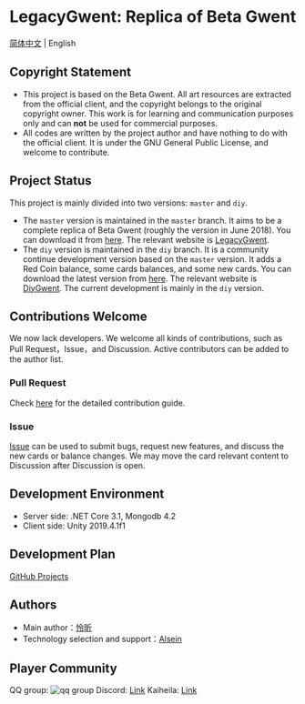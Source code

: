 # LegacyGwent: Replica of Beta Gwent

[简体中文](README_EN.md) | English

## Copyright Statement

+ This project is based on the Beta Gwent. All art resources are extracted from the official client, and the copyright belongs to the original copyright owner. This work is for learning and communication purposes only and can **not** be used for commercial purposes.
+ All codes are written by the project author and have nothing to do with the official client. It is under the GNU General Public License, and welcome to contribute.

## Project Status

This project is mainly divided into two versions: `master` and `diy`.

+ The `master` version is maintained in the `master` branch. It aims to be a complete replica of Beta Gwent (roughly the version in June 2018).
   You can download it from [here](https://github.com/LegacyGwent/LegacyGwent/releases/tag/v0.1.0.5). The relevant website is [LegacyGwent](http://legacygwent.com:5000/).
+ The `diy` version is maintained in the `diy` branch. It is a community continue development version based on the `master` version. It adds a Red Coin balance, some cards balances, and some new cards.
   You can download the latest version from [here](https://github.com/LegacyGwent/LegacyGwent/releases/). The relevant website is [DiyGwent](http://legacygwent.com:5005/). The current development is mainly in the `diy` version.

## Contributions Welcome

We now lack developers. We welcome all kinds of contributions, such as Pull Request，Issue，and Discussion. Active contributors can be added to the author list.

### Pull Request

Check [here](.github/CONTRIBUTING_EN.md) for the detailed contribution guide.

### Issue

[Issue](https://github.com/LegacyGwent/LegacyGwent/issues) can be used to submit bugs, request new features, and discuss the new cards or balance changes. We may move the card relevant content to Discussion after Discussion is open.

## Development Environment

+ Server side: .NET Core 3.1, Mongodb 4.2
+ Client side: Unity 2019.4.1f1

## Development Plan

[GitHub Projects](https://github.com/LegacyGwent/LegacyGwent/projects)

## Authors

+ Main author：[怜昕](https://github.com/DeusSeuca)
+ Technology selection and support：[Alsein](https://github.com/AlseinX)

## Player Community

QQ group: ![qq group](https://github.com/DeusSeuca/Cynthia.Card/raw/master/assets/group.png)
Discord: [Link](https://discord.gg/VevbzbVEVa)
Kaiheila: [Link](https://kaihei.co/TWGPsQ)
